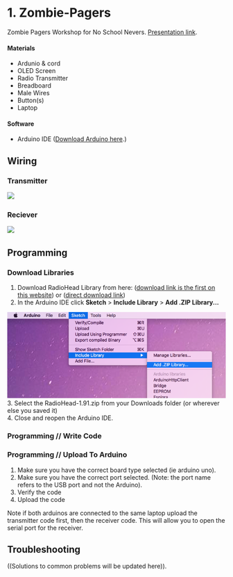 # 1. Zombie-Pagers
Zombie Pagers Workshop for No School Nevers. <a href="https://docs.google.com/presentation/d/1Ye8_0CPXw5tz4qalvi-M3NbH0rnVmPnoX25OQPT_XRs/edit?usp=sharing">Presentation link</a>.

#### Materials
* Ardunio & cord
* OLED Screen
* Radio Transmitter
* Breadboard
* Male Wires
* Button(s)
* Laptop

#### Software
* Arduino IDE (<a href="https://www.arduino.cc/en/Main/Software">Download Arduino here</a>.)


## Wiring

### Transmitter
<img src=“”>

### Reciever 
<img src=“”>


## Programming

### Download Libraries
1. Download RadioHead Library from here: (<a href="http://www.airspayce.com/mikem/arduino/RadioHead/" target="_blank">download link is the first on this website</a>) or (<a href="http://www.airspayce.com/mikem/arduino/RadioHead/RadioHead-1.91.zip">direct download link</a>) 
2. In the Arduino IDE click <b>Sketch</b> > <b>Include Library</b> > <b>Add .ZIP Library...</b>
<img src="https://github.com/krismadden/Zombie-Pagers/blob/master/images/Screenshot%202019-07-01%2022.29.06.png?raw=true">
3. Select the RadioHead-1.91.zip from your Downloads folder (or wherever else you saved it)
<br>4. Close and reopen the Arduino IDE.

### Programming // Write Code

### Programming // Upload To Arduino
1. Make sure you have the correct board type selected (ie arduino uno). 
2. Make sure you have the correct port selected. (Note: the port name refers to the USB port and not the Arduino).
3. Verify the code
4. Upload the code

Note if both arduinos are connected to the same laptop upload the transmitter code first, then the receiver code. This will allow you to open the serial port for the receiver.  

## Troubleshooting 

((Solutions to common problems will be updated here)).
